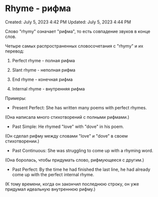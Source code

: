# Rhyme - рифма

Created: July 5, 2023 4:42 PM
Updated: July 5, 2023 4:44 PM

Слово "rhymy" означает "рифма", то есть совпадение звуков в конце слов.

Четыре самых распространенных словосочетания с "rhymy" и их перевод:

1. Perfect rhyme - полная рифма

2. Slant rhyme - неполная рифма

3. End rhyme - конечная рифма

4. Internal rhyme - внутренняя рифма

Примеры:

- Present Perfect: She has written many poems with perfect rhymes.

(Она написала много стихотворений с полными рифмами.)

- Past Simple: He rhymed "love" with "dove" in his poem.

(Он сделал рифму между словами "love" и "dove" в своем стихотворении.)

- Past Continuous: She was struggling to come up with a rhyming word.

(Она боролась, чтобы придумать слово, рифмующееся с другим.)

- Past Perfect: By the time he had finished the last line, he had already come up with the perfect internal rhyme.

(К тому времени, когда он закончил последнюю строку, он уже придумал идеальную внутреннюю рифму.)